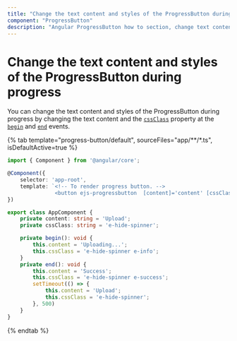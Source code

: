 ```yaml
---
title: "Change the text content and styles of the ProgressButton during progress"
component: "ProgressButton"
description: "Angular ProgressButton how to section, change text content and styles, hide spinner, customize progress."
---
```


# Change the text content and styles of the ProgressButton during progress

You can change the text content and styles of the ProgressButton during progress by changing the text content and the  [`cssClass`](../../api/progress-button#cssClass) property at the [`begin`](../../api/progress-button#begin) and [`end`](../../api/progress-button#end) events.

{% tab template="progress-button/default", sourceFiles="app/**/*.ts", isDefaultActive=true %}

```typescript
import { Component } from '@angular/core';

@Component({
    selector: 'app-root',
    template: `<!-- To render progress button. -->
               <button ejs-progressbutton  [content]='content' [cssClass]='cssClass' [enableProgress]='true' [duration]='4000' (begin)='begin()' (end)='end()'></button>`
})

export class AppComponent {
    private content: string = 'Upload';
    private cssClass: string = 'e-hide-spinner';

    private begin(): void {
        this.content = 'Uploading...';
        this.cssClass = 'e-hide-spinner e-info';
    }
    private end(): void {
        this.content = 'Success';
        this.cssClass = 'e-hide-spinner e-success';
        setTimeout(() => {
            this.content = 'Upload';
            this.cssClass = 'e-hide-spinner';
        }, 500)
    }
}
```

{% endtab %}
